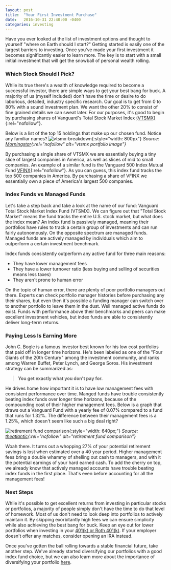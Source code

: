 ```yaml
---
layout: post
title:  "Your First Investment Purchase"
date:   2016-10-31 22:40:00 -0400
categories: investing
---
```

Have you ever looked at the list of investment options and thought to yourself "where on Earth should I start?" Getting started is easily one of the largest barriers to investing. Once you've made your first investment it becomes significantly easier to learn more. The key is to start with a small initial investment that will get the snowball of personal wealth rolling.

### Which Stock Should I Pick?
While its true there's a wealth of knowledge required to become a successful investor, there are simple ways to get your best bang for buck. A majority of us (myself included) don't have the time or desire to do laborious, detailed, industry specific research. Our goal is to get from 0 to 80%  with a sound investment plan. We want the other 20% to consist of fine grained details we can sweat later. For our purposes, it's good to begin by purchasing shares of Vanguard's Total Stock Market Index [(VTSMX)](http://www.morningstar.com/funds/XNAS/VTSMX/quote.html){:rel="nofollow"}.

Below is a list of the top 15 holdings that make up our chosen fund. Notice any familiar names?
![vtsmx-breakdown](/assets/blog/vtsmx_top_holdings.png){:style="width: 800px"}
*Source: [Morningstar](http://www.morningstar.com/funds/XNAS/VTSMX/quote.html){:rel="nofollow" alt="vtsmx portfolio image"}*

By purchasing a single share of VTSMX we are essentially buying a tiny slice of largest companies in America, as well as slices of mid to small companies. An example of a similar fund is the Vanguard 500 Index Mutual Fund [VFINX](http://www.morningstar.com/funds/XNAS/VFINX/quote.html){:rel="nofollow"}. As you can guess, this index fund tracks the top 500 companies in America. By purchasing a share of VFINX we essentially own a piece of America's largest 500 companies.

### Index Funds vs Managed Funds
Let's take a step back and take a look at the name of our fund: Vanguard Total Stock Market Index Fund (VTSMX). We can figure out that "Total Stock Market" means the fund tracks the entire U.S. stock market, but what does the index mean? An index fund is passively managed, meaning their portfolios have rules to track a certain group of investments and can run fairly autonomously. On the opposite spectrum are managed funds. Managed funds are actively managed by individuals which aim to outperform a certain investment benchmark.

Index funds consistently outperform any active fund for three main reasons:
- They have lower management fees
- They have a lower turnover ratio (less buying and selling of securities means less taxes)
- They aren't prone to human error

On the topic of human error, there are plenty of poor portfolio managers out there. Experts can check portfolio manager histories before purchasing any their shares, but even then it's possible a funding manager can switch over to another portfolio to leave them in the dust. Well managed active funds do exist. Funds with performance above their benchmarks and peers can make excellent investment vehicles, but index funds are able to consistently deliver long-term returns.

### Paying Less Is Earning More
John C. Bogle is a famous investor best known for his low cost portfolios that paid off in longer time horizons. He's been labeled as one of the "Four Giants of the 20th Century" among the investment community, and ranks among Warren Buffet, Peter Lynch, and George Soros. His investment strategy can be summarized as:

> **You get exactly what you don't pay for.**

He drives home how important it is to have low management fees with consistent performance over time. Manged funds have trouble consistently beating index funds over longer time horizons, because of the compounding cost of their higher management fees. Below is a graph that draws out a Vanguard Fund with a yearly fee of 0.07% compared to a fund that runs for 1.32%. The difference between their management fees is a 1.25%, which doesn't seem like such a big deal right?

![retirement fund comparison](/assets/blog/retirement_chart.jpg){:style="width: 640px;"}
*Source: [theatlantic](http://www.theatlantic.com/business/archive/2014/02/the-crushingly-expensive-mistake-killing-your-retirement/283866/){:rel="nofollow" alt="retirement fund comparison"}*

Woah there. It turns out a whopping 27% of your potential retirement savings is lost when estimated over a 40 year period. Higher management fees bring a double whammy of shelling out cash to managers, and with it the potential earnings of your hard earned cash. To add the cherry on top, we already know that actively managed accounts have trouble beating index funds in the first place. That's even before accounting for all the management fees!

### Next Steps
While it's possible to get excellent returns from investing in particular stocks or portfolios, a majority of people simply don't have the time to do that level of homework. Most of us don't need to look deep into portfolios to actively maintain it. By skipping exorbitantly high fees we can ensure simplicity while also achieving the best bang for buck. Keep an eye out for lower portfolios when investing in your [401(k) or Roth 401(k)](http://brunchbucks.com/retirement/2016/12/17/roth-vs-traditional/). If your employer doesn't offer any matches, consider opening an IRA instead.

Once you've gotten the ball rolling towards a stable financial future, take another step. We've already started diversifying our portfolios with a good index fund choice, but we can also learn more about the importance of diversifying your portfolio [here](http://brunchbucks.com/investment/2016/11/16/diversifying-your-portfolio/).
